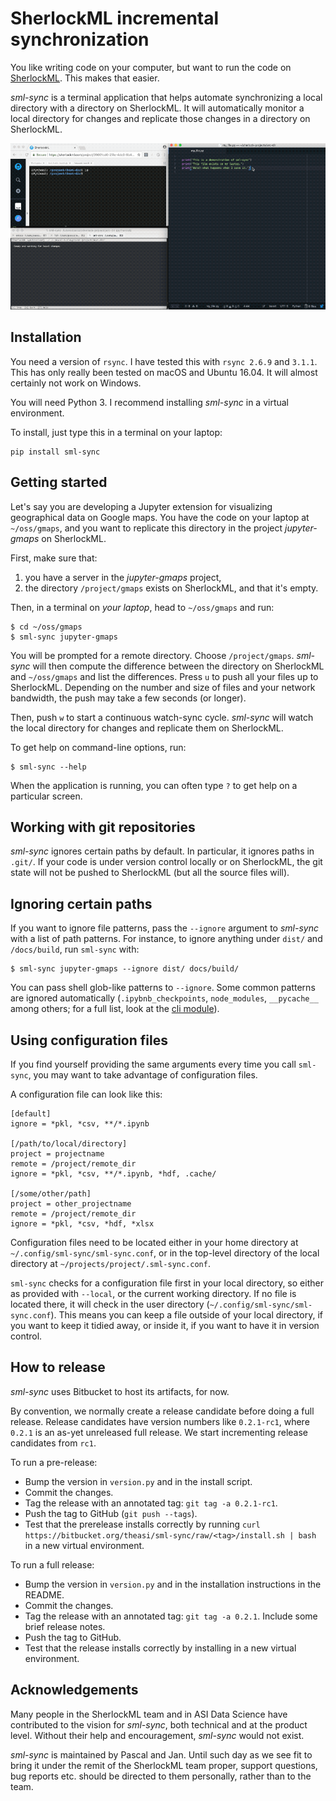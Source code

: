 SherlockML incremental synchronization
======================================

You like writing code on your computer, but want to run the code on
[SherlockML](https://sherlockml.com). This makes that easier.

*sml-sync* is a terminal application that helps automate synchronizing a local
directory with a directory on SherlockML. It will automatically monitor a local
directory for changes and replicate those changes in a directory on SherlockML.

![Screencast demo](demo.gif)

Installation
------------

You need a version of `rsync`. I have tested this with `rsync 2.6.9` and
`3.1.1`. This has only really been tested on macOS and Ubuntu 16.04. It will
almost certainly not work on Windows.

You will need Python 3. I recommend installing *sml-sync* in a virtual
environment.

To install, just type this in a terminal on your laptop:

```
pip install sml-sync
```

Getting started
---------------

Let's say you are developing a Jupyter extension for visualizing geographical
data on Google maps. You have the code on your laptop at `~/oss/gmaps`, and you
want to replicate this directory in the project *jupyter-gmaps* on SherlockML.

First, make sure that:

1. you have a server in the *jupyter-gmaps* project,
2. the directory `/project/gmaps` exists on SherlockML, and that it's empty.

Then, in a terminal on  *your laptop*, head to `~/oss/gmaps` and run:

```
$ cd ~/oss/gmaps
$ sml-sync jupyter-gmaps
```

You will be prompted for a remote directory. Choose `/project/gmaps`. *sml-sync*
will then compute the difference between the directory on SherlockML and
`~/oss/gmaps` and list the differences. Press `u` to push all your files up to
SherlockML. Depending on the number and size of files and your network
bandwidth, the push may take a few seconds (or longer).

Then, push `w` to start a continuous watch-sync cycle. *sml-sync* will watch the
local directory for changes and replicate them on SherlockML.

To get help on command-line options, run:

```
$ sml-sync --help
```

When the application is running, you can often type `?` to get help on a
particular screen.

Working with git repositories
-----------------------------

*sml-sync* ignores certain paths by default. In particular, it ignores paths in
`.git/`. If your code is under version control locally or on SherlockML, the git
state will not be pushed to SherlockML (but all the source files will).

Ignoring certain paths
----------------------

If you want to ignore file patterns, pass the `--ignore` argument to *sml-sync*
with a list of path patterns. For instance, to ignore anything under `dist/`
and `/docs/build`, run `sml-sync` with:

```
$ sml-sync jupyter-gmaps --ignore dist/ docs/build/
```

You can pass shell glob-like patterns to `--ignore`. Some common patterns are
ignored automatically (`.ipybnb_checkpoints`, `node_modules`, `__pycache__`
among others; for a full list, look at the [cli module](sml_sync/cli.py)).

Using configuration files
-------------------------

If you find yourself providing the same arguments every time you call
`sml-sync`, you may want to take advantage of configuration files.

A configuration file can look like this:

```
[default]
ignore = *pkl, *csv, **/*.ipynb

[/path/to/local/directory]
project = projectname
remote = /project/remote_dir
ignore = *pkl, *csv, **/*.ipynb, *hdf, .cache/

[/some/other/path]
project = other_projectname
remote = /project/remote_dir
ignore = *pkl, *csv, *hdf, *xlsx
```

Configuration files need to be located either in your home directory at
`~/.config/sml-sync/sml-sync.conf`, or in the top-level directory of the
local directory at `~/projects/project/.sml-sync.conf`.

`sml-sync` checks for a configuration file first in your local directory, so
either as provided with `--local`, or the current working directory. If no file
is located there, it will check in the user directory (`~/.config/sml-sync/sml-sync.conf`).
This means you can keep a file outside of your local directory, if you want to
keep it tidied away, or inside it, if you want to have it in version control.

How to release
--------------

*sml-sync* uses Bitbucket to host its artifacts, for now.

By convention, we normally create a release candidate before doing a full release. Release candidates have version numbers like `0.2.1-rc1`, where `0.2.1` is an as-yet unreleased full release. We start incrementing release candidates from `rc1`.

To run a pre-release:

 - Bump the version in `version.py` and in the install script.
 - Commit the changes.
 - Tag the release with an annotated tag: `git tag -a 0.2.1-rc1`.
 - Push the tag to GitHub (`git push --tags`).
 - Test that the prerelease installs correctly by running `curl https://bitbucket.org/theasi/sml-sync/raw/<tag>/install.sh | bash` in a new virtual environment.

To run a full release:

 - Bump the version in `version.py` and in the installation instructions in the README.
 - Commit the changes.
 - Tag the release with an annotated tag: `git tag -a 0.2.1`. Include some brief release notes.
 - Push the tag to GitHub.
 - Test that the release installs correctly by installing in a new virtual environment.

Acknowledgements
----------------

Many people in the SherlockML team and in ASI Data Science have contributed to
the vision for *sml-sync*, both technical and at the product level. Without
their help and encouragement, *sml-sync* would not exist.

*sml-sync* is maintained by Pascal and Jan. Until such day as we see fit to bring
it under the remit of the SherlockML team proper, support questions, bug reports
etc. should be directed to them personally, rather than to the team.
